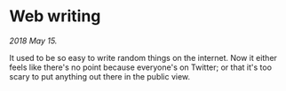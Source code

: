 Web writing
===========

*2018 May 15.*

It used to be so easy to write random things on the internet.
Now it either feels like there's no point because everyone's on Twitter;
or that it's too scary to put anything out there in the public view.
